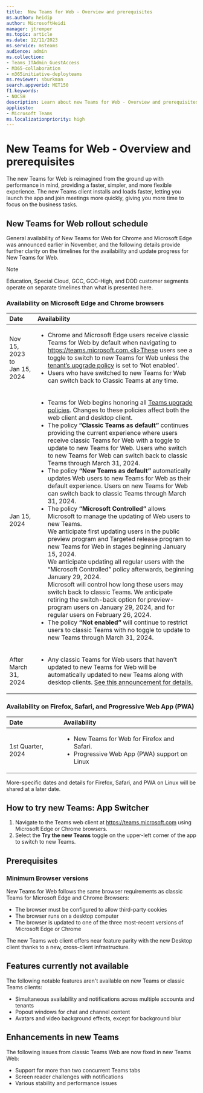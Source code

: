 ```yaml
---
title:  New Teams for Web - Overview and prerequisites
ms.author: heidip
author: MicrosoftHeidi
manager: jtremper
ms.topic: article
ms.date: 12/11/2023
ms.service: msteams
audience: admin
ms.collection: 
- Teams_ITAdmin_GuestAccess
- M365-collaboration
- m365initiative-deployteams
ms.reviewer: sburkman
search.appverid: MET150
f1.keywords:
- NOCSH
description: Learn about new Teams for Web - Overview and prerequisites
appliesto: 
- Microsoft Teams
ms.localizationpriority: high
---
```

# New Teams for Web - Overview and prerequisites 

The new Teams for Web is reimagined from the ground up with performance in mind, providing a faster, simpler, and more flexible experience. The new Teams client installs and loads faster, letting you launch the app and join meetings more quickly, giving you more time to focus on the business tasks. 


## New Teams for Web rollout schedule
General availability of New Teams for Web for Chrome and Microsoft Edge was announced earlier in November, and the following details provide further clarity on the timelines for the availability and update progress for New Teams for Web. 

>[!Note] 
>Education, Special Cloud, GCC, GCC-High, and DOD customer segments operate on separate timelines than what is presented here.

### Availability on Microsoft Edge and Chrome browsers

|Date|Availability| 
|:-----|:-----| 
|Nov 15, 2023 to<br>Jan 15, 2024|<ul><li>Chrome and Microsoft Edge users receive classic Teams for Web by default when navigating to https://teams.microsoft.com.<li>These users see a toggle to switch to new Teams for Web unless the [tenant’s upgrade policy](/microsoftteams/new-teams-deploy-using-policies?tabs=teams-admin-center#set-the-policies-to-upgrade-to-the-new-teams-client) is set to ‘Not enabled’.</li><li>Users who have switched to new Teams for Web can switch back to Classic Teams at any time.</li></ul>| 
|Jan 15, 2024| <ul><li>Teams for Web begins honoring all [Teams upgrade policies](/microsoftteams/new-teams-deploy-using-policies). Changes to these policies affect both the web client and desktop client.</li><li>The policy **”Classic Teams as default”** continues providing the current experience where users receive classic Teams for Web with a toggle to update to new Teams for Web. Users who switch to new Teams for Web can switch back to classic Teams through March 31, 2024.</li><li>The policy **“New Teams as default”** automatically updates Web users to new Teams for Web as their default experience. Users on new Teams for Web can switch back to classic Teams through March 31, 2024.</li><li>The policy **“Microsoft Controlled”** allows Microsoft to manage the updating of Web users to new Teams.<br>We anticipate first updating users in the public preview program and Targeted release program to new Teams for Web in stages beginning January 15, 2024. <br>We anticipate updating all regular users with the “Microsoft Controlled” policy afterwards, beginning January 29, 2024. <br>Microsoft will control how long these users may switch back to classic Teams. We anticipate retiring the switch-back option for preview-program users on January 29, 2024, and for regular users on February 26, 2024.</li><li>The policy **“Not enabled”** will continue to restrict users to classic Teams with no toggle to update to new Teams through March 31, 2024.</li></ul>|
|After March 31, 2024|<ul><li>Any classic Teams for Web users that haven’t updated to new Teams for Web will be automatically updated to new Teams along with desktop clients. [See this announcement for details.](/microsoftteams/new-teams-automatic-upgrade-announced)

### Availability on Firefox, Safari, and Progressive Web App (PWA)
|Date|Availability| 
|:-----|:-----|
|1st Quarter, 2024|<ul><li>New Teams for Web for Firefox and Safari.</li><li>Progressive Web App (PWA) support on Linux|

More-specific dates and details for Firefox, Safari, and PWA on Linux will be shared at a later date. 

## How to try new Teams: App Switcher  

1. Navigate to the Teams web client at https://teams.microsoft.com using Microsoft Edge or Chrome browsers. 
2. Select the **Try the new Teams** toggle on the upper-left corner of the app to switch to new Teams. 


## Prerequisites 

### Minimum Browser versions 

New Teams for Web follows the same browser requirements as classic Teams for Microsoft Edge and Chrome Browsers: 
  
- The browser must be configured to allow third-party cookies 
- The browser runs on a desktop computer 
- The browser is updated to one of the three most-recent versions of Microsoft Edge or Chrome 

  
The new Teams web client offers near feature parity with the new Desktop client thanks to a new, cross-client infrastructure.  
  
## Features currently not available 
  
The following notable features aren't available on new Teams or classic Teams clients: 
  
- Simultaneous availability and notifications across multiple accounts and tenants 
- Popout windows for chat and channel content 
- Avatars and video background effects, except for background blur 
  
## Enhancements in new Teams 

The following issues from classic Teams Web are now fixed in new Teams Web: 
  
- Support for more than two concurrent Teams tabs 
- Screen reader challenges with notifications 
- Various stability and performance issues 